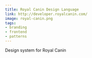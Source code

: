 ```yaml
---
title: Royal Canin Design Language
link: http://developer.royalcanin.com/
image: royal-canin.png
tags:
- branding
- frontend
- patterns
---
```


Design system for Royal Canin

